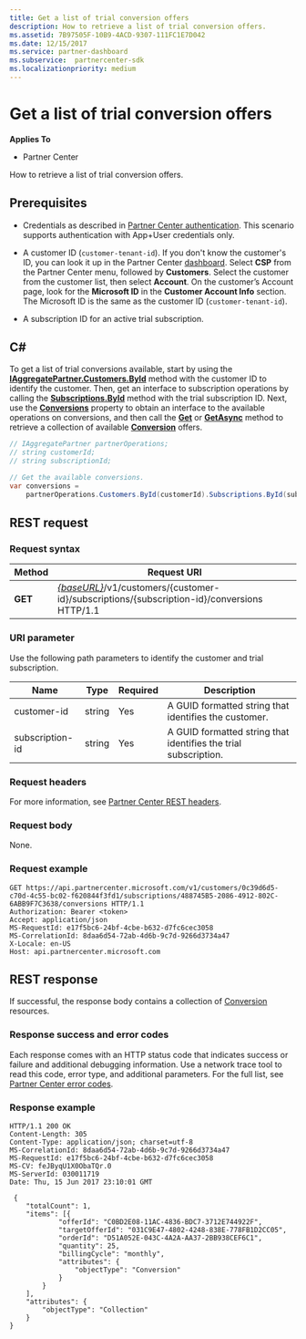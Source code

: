 ```yaml
---
title: Get a list of trial conversion offers
description: How to retrieve a list of trial conversion offers.
ms.assetid: 7B97505F-10B9-4ACD-9307-111FC1E7D042
ms.date: 12/15/2017
ms.service: partner-dashboard
ms.subservice:  partnercenter-sdk
ms.localizationpriority: medium
---
```


# Get a list of trial conversion offers

**Applies To**

- Partner Center

How to retrieve a list of trial conversion offers.

## Prerequisites

- Credentials as described in [Partner Center authentication](partner-center-authentication.md). This scenario supports authentication with App+User credentials only.

- A customer ID (`customer-tenant-id`). If you don't know the customer's ID, you can look it up in the Partner Center [dashboard](https://partner.microsoft.com/dashboard). Select **CSP** from the Partner Center menu, followed by **Customers**. Select the customer from the customer list, then select **Account**. On the customer’s Account page, look for the **Microsoft ID** in the **Customer Account Info** section. The Microsoft ID is the same as the customer ID  (`customer-tenant-id`).

- A subscription ID for an active trial subscription.

## C\#

To get a list of trial conversions available, start by using the [**IAggregatePartner.Customers.ById**](https://docs.microsoft.com/dotnet/api/microsoft.store.partnercenter.customers.icustomercollection.byid) method with the customer ID to identify the customer. Then, get an interface to subscription operations by calling the [**Subscriptions.ById**](https://docs.microsoft.com/dotnet/api/microsoft.store.partnercenter.customerusers.icustomerusercollection.byid) method with the trial subscription ID. Next, use the [**Conversions**](https://docs.microsoft.com/dotnet/api/microsoft.store.partnercenter.subscriptions.isubscription.conversions) property to obtain an interface to the available operations on conversions, and then call the [**Get**](https://docs.microsoft.com/dotnet/api/microsoft.store.partnercenter.subscriptions.isubscriptionconversioncollection.get) or [**GetAsync**](https://docs.microsoft.com/dotnet/api/microsoft.store.partnercenter.subscriptions.isubscriptionconversioncollection.getasync) method to retrieve a collection of available [**Conversion**](https://docs.microsoft.com/dotnet/api/microsoft.store.partnercenter.models.subscriptions.conversion) offers.

``` csharp
// IAggregatePartner partnerOperations;
// string customerId;
// string subscriptionId;

// Get the available conversions.
var conversions =
    partnerOperations.Customers.ById(customerId).Subscriptions.ById(subscriptionId).Conversions.Get();
```

## REST request

### Request syntax

| Method  | Request URI                                                                                                                 |
|---------|-----------------------------------------------------------------------------------------------------------------------------|
| **GET** | [*{baseURL}*](partner-center-rest-urls.md)/v1/customers/{customer-id}/subscriptions/{subscription-id}/conversions HTTP/1.1 |

### URI parameter

Use the following path parameters to identify the customer and trial subscription.

| Name            | Type   | Required | Description                                                     |
|-----------------|--------|----------|-----------------------------------------------------------------|
| customer-id     | string | Yes      | A GUID formatted string that identifies the customer.           |
| subscription-id | string | Yes      | A GUID formatted string that identifies the trial subscription. |

### Request headers

For more information, see [Partner Center REST headers](headers.md).

### Request body

None.

### Request example

```http
GET https://api.partnercenter.microsoft.com/v1/customers/0c39d6d5-c70d-4c55-bc02-f620844f3fd1/subscriptions/488745B5-2086-4912-802C-6ABB9F7C3638/conversions HTTP/1.1
Authorization: Bearer <token>
Accept: application/json
MS-RequestId: e17f5bc6-24bf-4cbe-b632-d7fc6cec3058
MS-CorrelationId: 8daa6d54-72ab-4d6b-9c7d-9266d3734a47
X-Locale: en-US
Host: api.partnercenter.microsoft.com
```

## REST response

If successful, the response body contains a collection of [Conversion](conversions-resources.md#conversionresult) resources.

### Response success and error codes

Each response comes with an HTTP status code that indicates success or failure and additional debugging information. Use a network trace tool to read this code, error type, and additional parameters. For the full list, see [Partner Center error codes](error-codes.md).

### Response example

```http
HTTP/1.1 200 OK
Content-Length: 305
Content-Type: application/json; charset=utf-8
MS-CorrelationId: 8daa6d54-72ab-4d6b-9c7d-9266d3734a47
MS-RequestId: e17f5bc6-24bf-4cbe-b632-d7fc6cec3058
MS-CV: feJByqU1X0ObaTQr.0
MS-ServerId: 030011719
Date: Thu, 15 Jun 2017 23:10:01 GMT

 {
    "totalCount": 1,
    "items": [{
            "offerId": "C0BD2E08-11AC-4836-BDC7-3712E744922F",
            "targetOfferId": "031C9E47-4802-4248-838E-778FB1D2CC05",
            "orderId": "D51A052E-043C-4A2A-AA37-2BB938CEF6C1",
            "quantity": 25,
            "billingCycle": "monthly",
            "attributes": {
                "objectType": "Conversion"
            }
        }
    ],
    "attributes": {
        "objectType": "Collection"
    }
}
```
